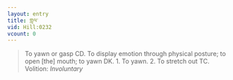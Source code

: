 ```yaml
---
layout: entry
title: གླལ་
vid: Hill:0232
vcount: 0
---
```

> To yawn or gasp CD\. To display emotion through physical posture; to open [the] mouth; to yawn DK\. 1\. To yawn\. 2\. To stretch out TC\.
> Volition: _Involuntary_


